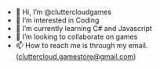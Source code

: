 - 👋 Hi, I’m @cluttercloudgames
- 👀 I’m interested in Coding
- 🌱 I’m currently learning C# and Javascript
- 💞️ I’m looking to collaborate on games
- 📫 How to reach me is through my email. (cluttercloud.gamestore@gmail.com)

<!---
cluttercloudgames/cluttercloudgames is a ✨ special ✨ repository because its `README.md` (this file) appears on your GitHub profile.
You can click the Preview link to take a look at your changes.
--->
